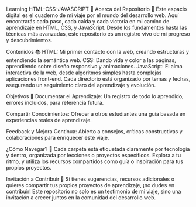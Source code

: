 Learning HTML-CSS-JAVASCRIPT 🚀
Acerca del Repositorio 📖
Este espacio digital es el cuaderno de mi viaje por el mundo del desarrollo web. Aquí encontrarás cada paso, cada caída y cada victoria en mi camino de aprendizaje en HTML, CSS, y JavaScript. Desde los fundamentos hasta las técnicas más avanzadas, este repositorio es un registro vivo de mi progreso y descubrimientos.

Contenidos 📚
HTML: Mi primer contacto con la web, creando estructuras y entendiendo la semántica web.
CSS: Dando vida y color a las páginas, aprendiendo sobre diseño responsivo y animaciones.
JavaScript: El alma interactiva de la web, desde algoritmos simples hasta complejas aplicaciones front-end.
Cada directorio está organizado por temas y fechas, asegurando un seguimiento claro del aprendizaje y evolución.

Objetivos 🎯
Documentar el Aprendizaje: Un registro de todo lo aprendido, errores incluidos, para referencia futura.

Compartir Conocimientos: Ofrecer a otros estudiantes una guía basada en experiencias reales de aprendizaje.

Feedback y Mejora Continua: Abierto a consejos, críticas constructivas y colaboraciones para enriquecer este viaje.

¿Cómo Navegar? 🧭
Cada carpeta está etiquetada claramente por tecnología y dentro, organizada por lecciones o proyectos específicos. Explora a tu ritmo, y utiliza los recursos compartidos como guía o inspiración para tus propios proyectos.


Invitación a Contribuir 🤝
Si tienes sugerencias, recursos adicionales o quieres compartir tus propios proyectos de aprendizaje, ¡no dudes en contribuir! Este repositorio no solo es un testimonio de mi viaje, sino una invitación a crecer juntos en la comunidad del desarrollo web.

